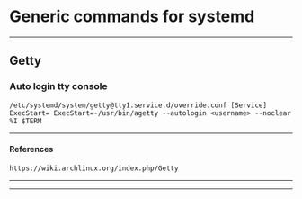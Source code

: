 # Generic commands for systemd

---
## Getty

### Auto login tty console
`/etc/systemd/system/getty@tty1.service.d/override.conf
[Service]
ExecStart=
ExecStart=-/usr/bin/agetty --autologin <username> --noclear %I $TERM`

---
#### References

```
https://wiki.archlinux.org/index.php/Getty
```

---

---
